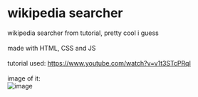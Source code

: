 # wikipedia searcher
wikipedia searcher from tutorial, pretty cool i guess
<br>
<br>
made with HTML, CSS and JS
<br>
<br>
tutorial used: https://www.youtube.com/watch?v=v1t3STcPRqI
<br>
<br>
image of it:
<br>
![image](https://github.com/Postigic/code-dump-lmao/assets/143212308/c959404b-fbc9-4186-9dd2-4f733728ccc5)
